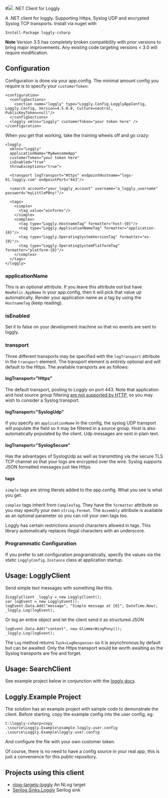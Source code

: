 #![](https://raw.githubusercontent.com/neutmute/loggly-csharp/master/SolutionItems/loggly.png) .NET Client for Loggly  

A .NET client for loggly. Supporting Https, Syslog UDP and encrypted Syslog TCP transports.
Install via nuget with

	Install-Package loggly-csharp

**Note** Version 3.5 has completely broken compatibility with prior versions to bring major improvements.
Any existing code targeting versions < 3.0 will require modification.

## Configuration
Configuration is done via your app.config. The minimal amount config you require is to specify your `customerToken`: 

	<configuration>
	  <configSections>
	    <section name="loggly" type="Loggly.Config.LogglyAppConfig, Loggly.Config, Version=4.5.0.0, Culture=neutral, PublicKeyToken=null"/>
	  </configSections>
	  <loggly xmlns="Loggly" customerToken="your token here" />
	</configuration>
 
When you get that working, take the training wheels off and go crazy:

	<loggly 
	  xmlns="Loggly" 
	  applicationName="MyAwesomeApp" 
	  customerToken="your token here" 
	  isEnabled="true"
	  throwExceptions="true">

  	  <transport logTransport="Https" endpointHostname="logs-01.loggly.com" endpointPort="443"/>

	  <search account="your_loggly_account" username="a_loggly_username" password="myLittleP0ny!"/>
  
	  <tags>
	    <simple>
	      <tag value="winforms"/>
	    </simple>
	    <complex>
	      <tag type="Loggly.HostnameTag" formatter="host-{0}"/>
	      <tag type="Loggly.ApplicationNameTag" formatter="application-{0}"/>
	      <tag type="Loggly.OperatingSystemVersionTag" formatter="os-{0}"/>
	      <tag type="Loggly.OperatingSystemPlatformTag" formatter="platform-{0}"/>
	    </complex>
	  </tags>
	</loggly>

### applicationName
This is an optional attribute. If you leave this attribute out but have `NewRelic.AppName` in your app.config, then it will pick that value up automatically.
Render your application name as a tag by using the `HostnameTag` (keep reading).

### isEnabled
Set it to false on your development machine so that no events are sent to loggly. 

### transport
Three different transports may be specified with the `logTransport` attribute in the `transport` element.
The transport element is entirely optional and will default to the Https. The available transports are as follows:

#### logTransport="Https"
The default transport, posting to Loggly on port 443. Note that application and host source group filtering [are not supported by HTTP](https://community.loggly.com/customer/portal/questions/8416949--host-field-for-source-groups?b_id=50), so you may wish to consider a Syslog transport.

#### logTransport="SyslogUdp"
If you specify an `applicationName` in the config, the syslog UDP transport will populate the field so it may be filtered in a source group. Host is also automatically populated by  the client. Udp messages are sent in plain text.  

#### logTransport="SyslogSecure"
Has the advantages of SyslogUdp as well as transmitting via the secure TLS TCP channel so that your logs are encrypted over the wire. Syslog supports JSON formatted messages just like Https.

#### tags 
`simple` tags are string literals added to the app.config. What you see is what you get.

`complex` tags inherit from `ComplexTag`. They have the `formatter` attribute so you may specify your own `string.Format`.
The `Assembly` attribute is available as an optional parameter so you can roll your own tags too.

Loggly has certain restrictions around characters allowed in tags. This library automatically replaces illegal characters with an underscore.
 
### Programmatic Configuration

If you prefer to set configuration programatically, specify the values via the static `LogglyConfig.Instance` class at application startup.

## Usage: LogglyClient
Send simple text messages with something like this.

	ILogglyClient _loggly = new LogglyClient();
    var logEvent = new LogglyEvent();
    logEvent.Data.Add("message", "Simple message at {0}", DateTime.Now);
    _loggly.Log(logEvent);

Or log an entire object and let the client send it as structured JSON

	logEvent.Data.Add("context", new GlimmerWingPony());
    _loggly.Log(logEvent);

The `Log` method returns `Task<LogResponse>` so it is asynchronous by default but can be awaited. Only the Https transport would be worth awaiting as the Syslog transports are fire and forget. 

## Usage: SearchClient

See example project below in conjunction with the [loggly docs](https://www.loggly.com/docs/api-retrieving-data/)

## Loggly.Example Project
The solution has an example project with sample code to demonstrate the client.
Before starting, copy the example config into the user config, eg:

	C:\loggly-csharp>copy .\source\Loggly.Example\example.loggly.user.config .\source\Loggly.Example\loggly.user.config

And configure the file with your own customer token.

Of course, there is no need to have a config source in your real app, this is just a convenience for this public repository.


## Projects using this client
* [nlog-targets-loggly](https://github.com/joefitzgerald/nlog-targets-loggly) An NLog target
* [Serilog.Sinks.Loggly](https://github.com/serilog/serilog/tree/master/src/Serilog.Sinks.Loggly) Serilog sink
